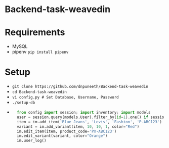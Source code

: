 # Backend-task-weavedin

# Requirements
- MySQL
- pipenv `pip install pipenv`

# Setup
- `git clone https://github.com/dnpuneeth/Backend-task-weavedin`
- `cd Backend-task-weavedin`
- `vi config.py # Set Database, Username, Password`
- `./setup-db`
- ```py
    from config import session; import inventory; import models
    user = session.query(models.User).filter_by(id=1).one() if session.query(models.User).filter_by(id=1).count() > 0 else models.User(name="Puneeth"); im = inventory.InventoryManagement(session, user)
    item = im.add_item('Blue Jeans', 'Levis', 'Fashion', 'P-ABC123')
    variant = im.add_variant(item, 10, 10, 1, color="Red")
    im.edit_item(item, product_code='PX-ABC123')
    im.edit_variant(variant, color="Orange")
    im.user_log()
  ```